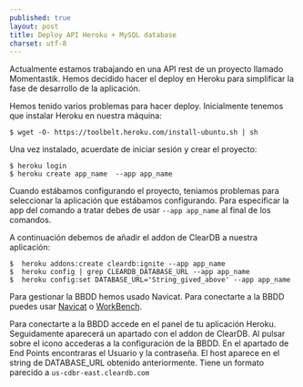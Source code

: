 ```yaml
---
published: true
layout: post
title: Deploy API Heroku + MySQL database
charset: utf-8
---
```

Actualmente estamos trabajando en una API rest de un proyecto llamado Momentastik. 
Hemos decidido hacer el deploy en Heroku para simplificar la fase de desarrollo de la aplicación.

Hemos tenido varios problemas para hacer deploy. 
Inicialmente tenemos que instalar Heroku en nuestra máquina:

```
$ wget -O- https://toolbelt.heroku.com/install-ubuntu.sh | sh
```

Una vez instalado, acuerdate de iniciar sesión y crear el proyecto:

```
$ heroku login
$ heroku create app_name  --app app_name
```

Cuando estábamos configurando el proyecto, teniamos problemas para seleccionar la aplicación que estábamos configurando. Para especificar la app del comando a tratar debes de usar  `--app app_name`  al final de los comandos.

A continuación debemos de añadir el addon de ClearDB a nuestra aplicación:

```
$  heroku addons:create cleardb:ignite --app app_name
$  heroku config | grep CLEARDB_DATABASE_URL --app app_name
$  heroku config:set DATABASE_URL='String_gived_above' --app app_name 
```
Para gestionar la BBDD hemos usado Navicat. Para conectarte a la BBDD puedes usar [Navicat](https://www.navicat.com/es/download/navicat-premium?gclid=Cj0KEQjw_eu8BRDC-YLHusmTmMEBEiQArW6c-BELGZtVNx0pcj82LdARqaqhmliH7iHJCdugGHrU0lUaAiCx8P8HAQ) o [WorkBench](https://www.mysql.com/products/workbench/).

Para conectarte a la BBDD accede en el panel de tu aplicación Heroku. Seguidamente aparecerá un apartado con el addon de ClearDB. Al pulsar sobre el icono accederas a la configuración de la BBDD. En el apartado de End Points encontraras el Usuario y la contraseña. El host aparece en el string de DATABASE_URL obtenido anteriormente. Tiene un formato parecido a `us-cdbr-east.cleardb.com`





